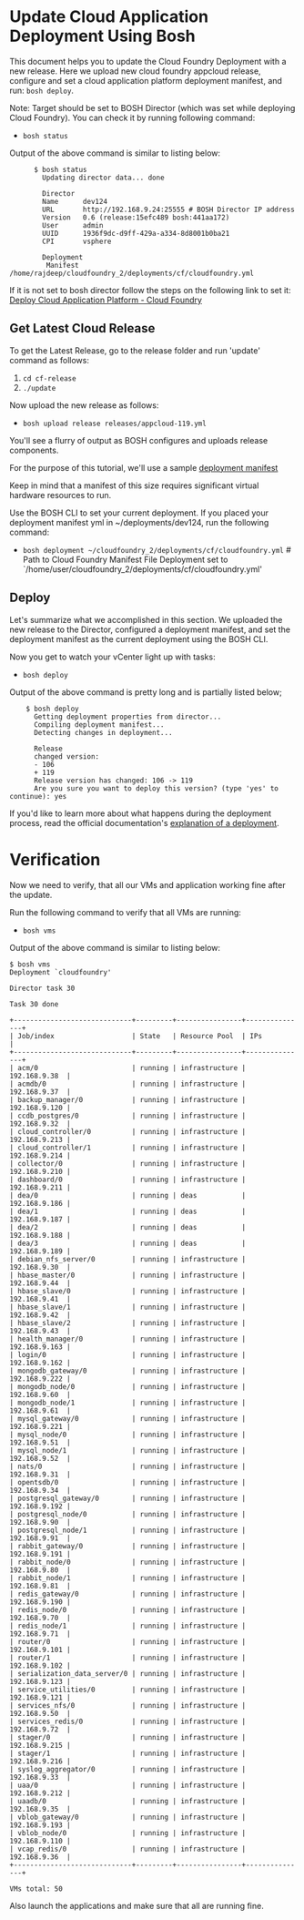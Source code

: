 # Update Cloud Application Deployment Using Bosh #

This document helps you to update the Cloud Foundry Deployment with a new release. Here we upload new cloud foundry appcloud release, configure and set a cloud application platform deployment manifest, and run: `bosh deploy`.

Note: Target should be set to BOSH Director (which was set while deploying Cloud Foundry). You can check it by running following command:
+ `bosh status`

Output of the above command is similar to listing below:

          $ bosh status
            Updating director data... done

            Director
            Name      dev124
            URL       http://192.168.9.24:25555 # BOSH Director IP address
            Version   0.6 (release:15efc489 bosh:441aa172)
            User      admin
            UUID      1936f9dc-d9ff-429a-a334-8d8001b0ba21
            CPI       vsphere

            Deployment
             Manifest  /home/rajdeep/cloudfoundry_2/deployments/cf/cloudfoundry.yml
       

If it is not set to bosh director follow the steps on the following link to set it:
[Deploy Cloud Application Platform - Cloud Foundry](https://github.com/cloudfoundry/oss-docs/blob/master/bosh/documentation/deploy_cf_vsphere.md)

## Get Latest Cloud Release ##

To get the Latest Release, go to the release folder and run 'update' command as follows:

1. `cd cf-release`
2. `./update`

Now upload the new release as follows:

+ `bosh upload release releases/appcloud-119.yml`

You'll see a flurry of output as BOSH configures and uploads release components. 

For the purpose of this tutorial, we'll use a sample [deployment manifest](https://github.com/cloudfoundry/oss-docs/blob/master/bosh/tutorial/examples/dev124.yml)

Keep in mind that a manifest of this size requires significant virtual hardware resources to run.

Use the BOSH CLI to set your current deployment. If you placed your deployment manifest yml in ~/deployments/dev124, run the following command: 

+ `bosh deployment ~/cloudfoundry_2/deployments/cf/cloudfoundry.yml` # Path to Cloud Foundry Manifest File
   Deployment set to `/home/user/cloudfoundry_2/deployments/cf/cloudfoundry.yml'

## Deploy ##

Let's summarize what we accomplished in this section. We uploaded the new release to the Director, configured a deployment manifest, and set the deployment manifest as the current deployment using the BOSH CLI. 

Now you get to watch your vCenter light up with tasks:


+ `bosh deploy`

Output of the above command is pretty long and is partially listed below;

        $ bosh deploy 
          Getting deployment properties from director...
          Compiling deployment manifest...
          Detecting changes in deployment...

          Release
          changed version:
          - 106
          + 119
          Release version has changed: 106 -> 119
          Are you sure you want to deploy this version? (type 'yes' to continue): yes


If you'd like to learn more about what happens during the deployment process, read the official documentation's [explanation of a deployment](https://github.com/cloudfoundry/oss-docs/blob/master/bosh/documentation/documentation.md#bosh-deployments).


# Verification #

Now we need to verify, that all our VMs and application working fine after the update. 

Run the following command to verify that all VMs are running:

+ `bosh vms`

Output of the above command is similar to listing below:

	$ bosh vms
	Deployment `cloudfoundry'
	
	Director task 30
	
	Task 30 done
	
	+-----------------------------+---------+----------------+---------------+
	| Job/index                   | State   | Resource Pool  | IPs           |
	+-----------------------------+---------+----------------+---------------+
	| acm/0                       | running | infrastructure | 192.168.9.38  |
	| acmdb/0                     | running | infrastructure | 192.168.9.37  |
	| backup_manager/0            | running | infrastructure | 192.168.9.120 |
	| ccdb_postgres/0             | running | infrastructure | 192.168.9.32  |
	| cloud_controller/0          | running | infrastructure | 192.168.9.213 |
	| cloud_controller/1          | running | infrastructure | 192.168.9.214 |
	| collector/0                 | running | infrastructure | 192.168.9.210 |
	| dashboard/0                 | running | infrastructure | 192.168.9.211 |
	| dea/0                       | running | deas           | 192.168.9.186 |
	| dea/1                       | running | deas           | 192.168.9.187 |
	| dea/2                       | running | deas           | 192.168.9.188 |
	| dea/3                       | running | deas           | 192.168.9.189 |
	| debian_nfs_server/0         | running | infrastructure | 192.168.9.30  |
	| hbase_master/0              | running | infrastructure | 192.168.9.44  |
	| hbase_slave/0               | running | infrastructure | 192.168.9.41  |
	| hbase_slave/1               | running | infrastructure | 192.168.9.42  |
	| hbase_slave/2               | running | infrastructure | 192.168.9.43  |
	| health_manager/0            | running | infrastructure | 192.168.9.163 |
	| login/0                     | running | infrastructure | 192.168.9.162 |
	| mongodb_gateway/0           | running | infrastructure | 192.168.9.222 |
	| mongodb_node/0              | running | infrastructure | 192.168.9.60  |
	| mongodb_node/1              | running | infrastructure | 192.168.9.61  |
	| mysql_gateway/0             | running | infrastructure | 192.168.9.221 |
	| mysql_node/0                | running | infrastructure | 192.168.9.51  |
	| mysql_node/1                | running | infrastructure | 192.168.9.52  |
	| nats/0                      | running | infrastructure | 192.168.9.31  |
	| opentsdb/0                  | running | infrastructure | 192.168.9.34  |
	| postgresql_gateway/0        | running | infrastructure | 192.168.9.192 |
	| postgresql_node/0           | running | infrastructure | 192.168.9.90  |
	| postgresql_node/1           | running | infrastructure | 192.168.9.91  |
	| rabbit_gateway/0            | running | infrastructure | 192.168.9.191 |
	| rabbit_node/0               | running | infrastructure | 192.168.9.80  |
	| rabbit_node/1               | running | infrastructure | 192.168.9.81  |
	| redis_gateway/0             | running | infrastructure | 192.168.9.190 |
	| redis_node/0                | running | infrastructure | 192.168.9.70  |
	| redis_node/1                | running | infrastructure | 192.168.9.71  |
	| router/0                    | running | infrastructure | 192.168.9.101 |
	| router/1                    | running | infrastructure | 192.168.9.102 |
	| serialization_data_server/0 | running | infrastructure | 192.168.9.123 |
	| service_utilities/0         | running | infrastructure | 192.168.9.121 |
	| services_nfs/0              | running | infrastructure | 192.168.9.50  |
	| services_redis/0            | running | infrastructure | 192.168.9.72  |
	| stager/0                    | running | infrastructure | 192.168.9.215 |
	| stager/1                    | running | infrastructure | 192.168.9.216 |
	| syslog_aggregator/0         | running | infrastructure | 192.168.9.33  |
	| uaa/0                       | running | infrastructure | 192.168.9.212 |
	| uaadb/0                     | running | infrastructure | 192.168.9.35  |
	| vblob_gateway/0             | running | infrastructure | 192.168.9.193 |
	| vblob_node/0                | running | infrastructure | 192.168.9.110 |
	| vcap_redis/0                | running | infrastructure | 192.168.9.36  |
	+-----------------------------+---------+----------------+---------------+
	
	VMs total: 50

Also launch the applications and make sure that all are running fine.



